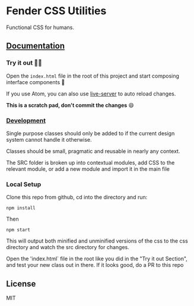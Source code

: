 # Fender CSS Utilities

Functional CSS for humans.

## [Documentation](https://fenderdigital.github.io/tachyons/home/)

### Try it out :runner::dash:

Open the `index.html` file in the root of this project and start composing interface components :rocket:

If you use Atom, you can also use [live-server](https://atom.io/packages/atom-live-server) to auto reload changes.

**This is a scratch pad, don't commit the changes** :smile:

### [Development](https://fenderdigital.github.io/tachyons/development/)

Single purpose classes should only be added to if the current design system cannot handle it otherwise.

Classes should be small, pragmatic and reusable in nearly any context.

The SRC folder is broken up into contextual modules, add CSS to the relevant module, or add a new module and import it in the main file

### Local Setup

Clone this repo from github, cd into the directory and run:

`npm install`

Then

```npm start```

This will output both minified and unminified versions of the css to the css directory and watch the src directory for changes.

Open the 'index.html` file in the root like you did in the "Try it out Section", and test your new class out in there. If it looks good, do a PR to this repo


## License

MIT
